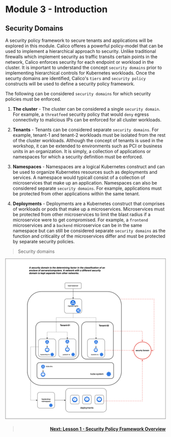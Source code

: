 
# Module 3 - Introduction

## Security Domains

A security policy framework to secure tenants and applications will be explored in this module. Calico offeres a powerful policy-model that can be used to implement a hierarchical approach to security. Unlike traditional firewalls which implement security as traffic transits certain points in the network, Calico enforces security for each endpoint or workload in the cluster. It is important to understand the concept `security domains` prior to implementing hierarchical controls for Kubernetes workloads. Once the securty domains are identified, Calico's `tiers` and `security policy` constructs will be used to define a security policy framework. 

The following can be considered `security domains` for which security policies must be enforced.

1.  **The cluster** - The cluster can be considered a single `security domain`. For example, a `threatfeed` security policy that would `deny` egress connectivity to malicious IPs can be enforced for all cluster workloads. 

2.  **Tenants** - Tenants can be considered separate `security domains`. For example, tenant-1 and tenant-2 workloads must be isolated from the rest of the cluster workloads. Although the concept of tenants is used in the workshop, it can be extended to environments such as PCI or business units in an organization. It is simply, a collection of applications or namespaces for which a security definition must be enforced.  

3.  **Namespaces** - Namespaces are a logical Kubernetes construct and can be used to organize Kubernetes resources such as deployments and services. A namespace would typicall consist of a collection of microservices that make up an application. Namespaces can also be considered separate `security domains`. For example, applications must be protected from other applications within the same tenant.

4.  **Deployments** - Deployments are a Kubernetes construct that comprises of workloads or pods that make up a microservices. Microservices must be protected from other microservices to limit the blast radius if a microservice were to get compromised. For example, a `frontend` microservices and a `backend` microservice can be in the same namespace but can still be considered separate `security domains` as the function and criticality of the microservices differ and must be protected by separate security policies.   

> Security domains

![Security Domains](images/security-domains.png)

> #### <div align="right">  [Next: Lesson 1 - Security Policy Framework Overview](https://github.com/tigera-cs/quickstart-self-service/blob/main/modules/security-policy-framework-overview.md) </div>


